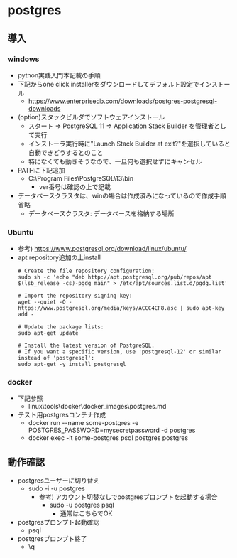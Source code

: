 # postgres

## 導入

### windows

* python実践入門本記載の手順
* 下記からone click installerをダウンロードしてデフォルト設定でインストール
  * https://www.enterprisedb.com/downloads/postgres-postgresql-downloads  
* (option)スタックビルダでソフトウェアインストール
  * スタート => PostgreSQL 11 => Application Stack Builder を管理者として実行
  * インストーラ実行時に"Launch Stack Builder at exit?"を選択していると自動できどうするとのこと
  * 特になくても動きそうなので、一旦何も選択せずにキャンセル
* PATHに下記追加
  * C:\Program Files\PostgreSQL\13\bin
    * ver番号は確認の上で記載
* データベースクラスタは、winの場合は作成済みになっているので作成手順省略
  * データベースクラスタ: データベースを格納する場所

### Ubuntu

* 参考) https://www.postgresql.org/download/linux/ubuntu/
* apt repository追加の上install
  ```
  # Create the file repository configuration:
  sudo sh -c 'echo "deb http://apt.postgresql.org/pub/repos/apt $(lsb_release -cs)-pgdg main" > /etc/apt/sources.list.d/pgdg.list'

  # Import the repository signing key:
  wget --quiet -O - https://www.postgresql.org/media/keys/ACCC4CF8.asc | sudo apt-key add -

  # Update the package lists:
  sudo apt-get update

  # Install the latest version of PostgreSQL.
  # If you want a specific version, use 'postgresql-12' or similar instead of 'postgresql':
  sudo apt-get -y install postgresql
  ```

### docker

* 下記参照
  * linux\tools\docker\docker_images\postgres.md
* テスト用postgresコンテナ作成
  * docker run --name some-postgres -e POSTGRES_PASSWORD=mysecretpassword -d postgres
  * docker exec -it some-postgres psql postgres postgres

## 動作確認

* postgresユーザーに切り替え
  * sudo -i -u postgres
    * 参考) アカウント切替なしでpostgresプロンプトを起動する場合
      * sudo -u postgres psql
        * 通常はこちらでOK
* postgresプロンプト起動確認
  * psql
* postgresプロンプト終了
  * \q
